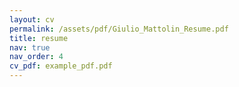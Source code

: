 ```yaml
---
layout: cv
permalink: /assets/pdf/Giulio_Mattolin_Resume.pdf
title: resume
nav: true
nav_order: 4
cv_pdf: example_pdf.pdf
---
```

